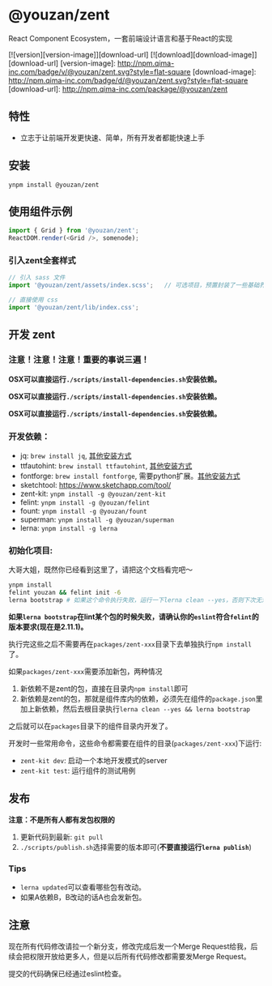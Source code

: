 # @youzan/zent

React Component Ecosystem，一套前端设计语言和基于React的实现

[![version][version-image]][download-url]
[![download][download-image]][download-url]
[version-image]: http://npm.qima-inc.com/badge/v/@youzan/zent.svg?style=flat-square
[download-image]: http://npm.qima-inc.com/badge/d/@youzan/zent.svg?style=flat-square
[download-url]: http://npm.qima-inc.com/package/@youzan/zent

## 特性

* 立志于让前端开发更快速、简单，所有开发者都能快速上手

## 安装

```shell
ynpm install @youzan/zent
```

## 使用组件示例

```js
import { Grid } from '@youzan/zent';
ReactDOM.render(<Grid />, somenode);
```

### 引入zent全套样式

```js
// 引入 sass 文件
import '@youzan/zent/assets/index.scss';   // 可选项目，预置封装了一些基础界面级的样式

// 直接使用 css
import '@youzan/zent/lib/index.css';
```

## 开发 zent

### 注意！注意！注意！重要的事说三遍！

**OSX可以直接运行`./scripts/install-dependencies.sh`安装依赖。**

**OSX可以直接运行`./scripts/install-dependencies.sh`安装依赖。**

**OSX可以直接运行`./scripts/install-dependencies.sh`安装依赖。**

### 开发依赖：

* jq: `brew install jq`, [其他安装方式](https://stedolan.github.io/jq/download/)
* ttfautohint: `brew install ttfautohint`, [其他安装方式](https://www.freetype.org/ttfautohint/#download)
* fontforge: `brew install fontforge`, 需要python扩展。[其他安装方式](http://fontforge.github.io/en-US/downloads/)
* sketchtool: https://www.sketchapp.com/tool/
* zent-kit: `ynpm install -g @youzan/zent-kit`
* felint: `ynpm install -g @youzan/felint`
* fount: `ynpm install -g @youzan/fount`
* superman: `ynpm install -g @youzan/superman`
* lerna: `ynpm install -g lerna`

### 初始化项目:

大哥大姐，既然你已经看到这里了，请把这个文档看完吧～

```bash
ynpm install
felint youzan && felint init -6
lerna bootstrap # 如果这个命令执行失败，运行一下lerna clean --yes，否则下次无法运行lerna bootstrap命令
```

**如果`lerna bootstrap`在lint某个包的时候失败，请确认你的`eslint`符合`felint`的版本要求(现在是2.11.1)。**

执行完这些之后不需要再在`packages/zent-xxx`目录下去单独执行`npm install`了。

如果`packages/zent-xxx`需要添加新包，两种情况

1. 新依赖不是zent的包，直接在目录内`npm install`即可
2. 新依赖是zent的包，那就是组件库内的依赖，必须先在组件的`package.json`里加上新依赖，然后去根目录执行`lerna clean --yes && lerna bootstrap`

之后就可以在`packages`目录下的组件目录内开发了。

开发时一些常用命令，这些命令都需要在组件的目录(`packages/zent-xxx`)下运行:

* `zent-kit dev`: 启动一个本地开发模式的server
* `zent-kit test`: 运行组件的测试用例

## 发布

**注意：不是所有人都有发包权限的**

1. 更新代码到最新: `git pull`
2. `./scripts/publish.sh`选择需要的版本即可(**不要直接运行`lerna publish`**)

### Tips

* `lerna updated`可以查看哪些包有改动。
* 如果A依赖B，B改动的话A也会发新包。

## 注意

现在所有代码修改请拉一个新分支，修改完成后发一个Merge Request给我，后续会把权限开放给更多人，但是以后所有代码修改都需要发Merge 
Request。

提交的代码确保已经通过eslint检查。
